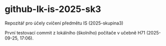 # github-lk-is-2025-sk3
Repozitář pro účely cvičení předmětu IS (2025-skupina3)

První testovací commit z lokálního (školního) počítače v učebně H71 (2025-09-25, 17:06).